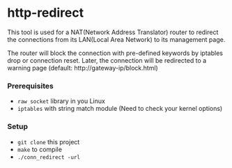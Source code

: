 # http-redirect
This tool is used for a NAT(Network Address Translator) router 
to redirect the connections from its LAN(Local Area Network) to 
its management page.

The router will block the connection with pre-defined keywords 
by iptables drop or connection reset. Later, the connection will 
be redirected to a warning page (default: http://gateway-ip/block.html)  

### Prerequisites
 - `raw socket` library in you Linux
 - `iptables` with string match module (Need to check your kernel options)

### Setup
 - `git clone` this project
 - `make` to compile 
 - `./conn_redirect -url` 
 
 
